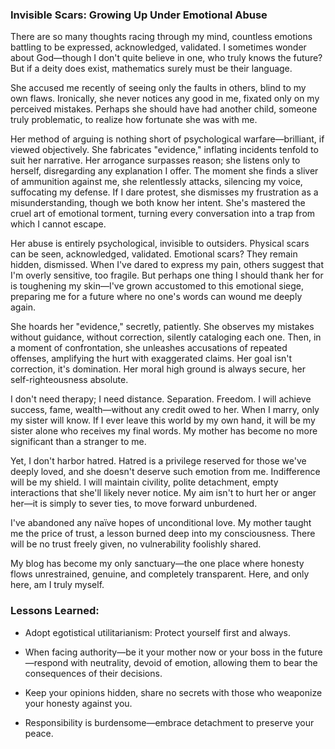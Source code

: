 ### Invisible Scars: Growing Up Under Emotional Abuse

There are so many thoughts racing through my mind, countless emotions battling to be expressed, acknowledged, validated. I sometimes wonder about God—though I don't quite believe in one, who truly knows the future? But if a deity does exist, mathematics surely must be their language.

She accused me recently of seeing only the faults in others, blind to my own flaws. Ironically, she never notices any good in me, fixated only on my perceived mistakes. Perhaps she should have had another child, someone truly problematic, to realize how fortunate she was with me.

Her method of arguing is nothing short of psychological warfare—brilliant, if viewed objectively. She fabricates "evidence," inflating incidents tenfold to suit her narrative. Her arrogance surpasses reason; she listens only to herself, disregarding any explanation I offer. The moment she finds a sliver of ammunition against me, she relentlessly attacks, silencing my voice, suffocating my defense. If I dare protest, she dismisses my frustration as a misunderstanding, though we both know her intent. She's mastered the cruel art of emotional torment, turning every conversation into a trap from which I cannot escape.

Her abuse is entirely psychological, invisible to outsiders. Physical scars can be seen, acknowledged, validated. Emotional scars? They remain hidden, dismissed. When I've dared to express my pain, others suggest that I'm overly sensitive, too fragile. But perhaps one thing I should thank her for is toughening my skin—I've grown accustomed to this emotional siege, preparing me for a future where no one's words can wound me deeply again.

She hoards her "evidence," secretly, patiently. She observes my mistakes without guidance, without correction, silently cataloging each one. Then, in a moment of confrontation, she unleashes accusations of repeated offenses, amplifying the hurt with exaggerated claims. Her goal isn't correction, it's domination. Her moral high ground is always secure, her self-righteousness absolute.

I don't need therapy; I need distance. Separation. Freedom. I will achieve success, fame, wealth—without any credit owed to her. When I marry, only my sister will know. If I ever leave this world by my own hand, it will be my sister alone who receives my final words. My mother has become no more significant than a stranger to me.

Yet, I don't harbor hatred. Hatred is a privilege reserved for those we've deeply loved, and she doesn't deserve such emotion from me. Indifference will be my shield. I will maintain civility, polite detachment, empty interactions that she'll likely never notice. My aim isn't to hurt her or anger her—it is simply to sever ties, to move forward unburdened.

I've abandoned any naïve hopes of unconditional love. My mother taught me the price of trust, a lesson burned deep into my consciousness. There will be no trust freely given, no vulnerability foolishly shared.

My blog has become my only sanctuary—the one place where honesty flows unrestrained, genuine, and completely transparent. Here, and only here, am I truly myself.

### Lessons Learned:

- Adopt egotistical utilitarianism: Protect yourself first and always.
    
- When facing authority—be it your mother now or your boss in the future—respond with neutrality, devoid of emotion, allowing them to bear the consequences of their decisions.
    
- Keep your opinions hidden, share no secrets with those who weaponize your honesty against you.
    
- Responsibility is burdensome—embrace detachment to preserve your peace.